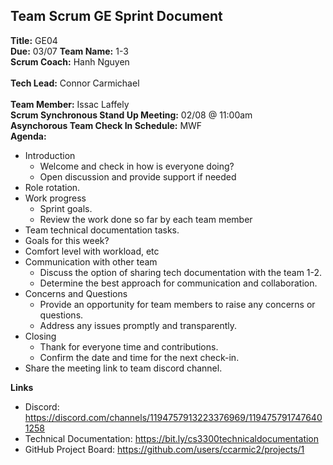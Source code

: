 ## Team Scrum GE Sprint Document
**Title:** GE04  
**Due:** 03/07 
**Team Name:** 1-3  
**Scrum Coach:** Hanh Nguyen<br/><br/>
**Tech Lead:** Connor Carmichael<br/><br/>
**Team Member:** Issac Laffely  
**Scrum Synchronous Stand Up Meeting:** 02/08 @ 11:00am  
**Asynchorous Team Check In Schedule:** MWF  
**Agenda:**  
- Introduction 
    - Welcome and check in how is everyone doing?
    - Open discussion and provide support if needed
- Role rotation. 
- Work progress
    - Sprint goals.
    - Review the work done so far by each team member
- Team technical documentation tasks.  
- Goals for this week?  
- Comfort level with workload, etc      
- Communication with other team
    - Discuss the option of sharing tech documentation with the team 1-2.
    - Determine the best approach for communication and collaboration.
- Concerns and Questions
    - Provide an opportunity for team members to raise any concerns or questions.
    - Address any issues promptly and transparently.
- Closing
    - Thank  for everyone time and contributions.
    - Confirm the date and time for the next check-in.
- Share the meeting link to team discord channel.
  
  
  
**Links**
- Discord: https://discord.com/channels/1194757913223376969/1194757917476401258
- Technical Documentation: https://bit.ly/cs3300technicaldocumentation
- GitHub Project Board: https://github.com/users/ccarmic2/projects/1
